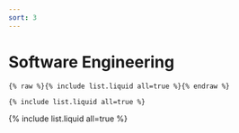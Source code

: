 ```yaml
---
sort: 3
---
```


# Software Engineering

```
{% raw %}{% include list.liquid all=true %}{% endraw %}

{% include list.liquid all=true %}
```

{% include list.liquid all=true %}
